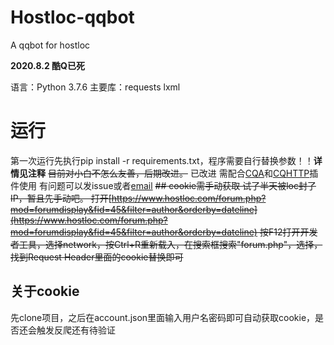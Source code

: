 # Hostloc-qqbot
A qqbot for hostloc



**2020.8.2 酷Q已死** 


语言：Python 3.7.6
主要库：requests lxml

# 运行
第一次运行先执行pip install -r requirements.txt，程序需要自行替换参数！！**详情见注释** ~~目前对小白不怎么友善，后期改进。~~ 已改进
需配合[CQA](https://cqp.cc/)和[CQHTTP](https://cqhttp.cc/docs/4.15/)插件使用
有问题可以发issue或者[email](mailto:admin@lemoon.ml)
~~## cookie需手动获取
试了半天被loc封了IP，暂且先手动吧。
打开[https://www.hostloc.com/forum.php?mod=forumdisplay&fid=45&filter=author&orderby=dateline](https://www.hostloc.com/forum.php?mod=forumdisplay&fid=45&filter=author&orderby=dateline)
按F12打开开发者工具，选择network，按Ctrl+R重新载入，在搜索框搜索"forum.php"，选择，找到Request Header里面的cookie替换即可~~
## 关于cookie
先clone项目，之后在account.json里面输入用户名密码即可自动获取cookie，是否还会触发反爬还有待验证
